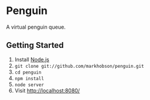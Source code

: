 Penguin
=======

A virtual penguin queue.

Getting Started
---------------

1. Install [Node.js](http://nodejs.org/)
2. `git clone git://github.com/markhobson/penguin.git`
3. `cd penguin`
4. `npm install`
5. `node server`
6. Visit [http://localhost:8080/](http://localhost:8080/)
